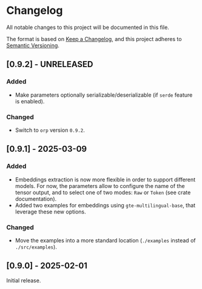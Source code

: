 # Changelog

All notable changes to this project will be documented in this file.

The format is based on [Keep a Changelog](https://keepachangelog.com/en/1.1.0/), and this project adheres to [Semantic Versioning](https://semver.org/spec/v2.0.0.html).


## [0.9.2] - UNRELEASED

### Added

* Make parameters optionally serializable/deserializable (if `serde` feature is enabled).

### Changed

* Switch to `orp` version `0.9.2`.


## [0.9.1] - 2025-03-09

### Added

* Embeddings extraction is now more flexible in order to support different models. For now, the parameters allow to configure the name of the tensor output, and to select one of two modes: `Raw` or `Token` (see crate documentation).
* Added two examples for embeddings using `gte-multilingual-base`, that leverage these new options.

### Changed

* Move the examples into a more standard location (`./examples` instead of `./src/examples`).


## [0.9.0] - 2025-02-01

Initial release.
